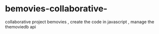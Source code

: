 # bemovies-collaborative-
collaborative project bemovies , create the code in javascript , manage the themoviedb api
